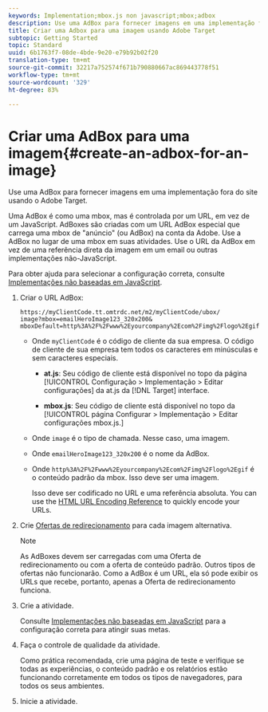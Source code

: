 ```yaml
---
keywords: Implementation;mbox.js non javascript;mbox;adbox
description: Use uma AdBox para fornecer imagens em uma implementação fora do site, usando o Adobe Target.
title: Criar uma Adbox para uma imagem usando Adobe Target
subtopic: Getting Started
topic: Standard
uuid: 6b1763f7-08de-4bde-9e20-e79b92b02f20
translation-type: tm+mt
source-git-commit: 32217a752574f671b790880667ac869443778f51
workflow-type: tm+mt
source-wordcount: '329'
ht-degree: 83%

---
```



# Criar uma AdBox para uma imagem{#create-an-adbox-for-an-image}

Use uma AdBox para fornecer imagens em uma implementação fora do site usando o Adobe Target.

Uma AdBox é como uma mbox, mas é controlada por um URL, em vez de um JavaScript. AdBoxes são criadas com um URL AdBox especial que carrega uma mbox de &quot;anúncio&quot; (ou AdBox) na conta da Adobe. Use a AdBox no lugar de uma mbox em suas atividades. Use o URL da AdBox em vez de uma referência direta da imagem em um email ou outras implementações não-JavaScript.

Para obter ajuda para selecionar a configuração correta, consulte  [Implementações não baseadas em JavaScript](../../c-implementing-target/c-non-javascript-based-implementation/non-javascript-based-implementation.md#concept_4799C58B081A43F6B3B8CC25A8D5D7C4).

1. Criar o URL AdBox:

   ```
   https://myClientCode.tt.omtrdc.net/m2/myClientCode/ubox/
   image?mbox=emailHeroImage123_320x200&
   mboxDefault=http%3A%2F%2Fwww%2Eyourcompany%2Ecom%2Fimg%2Flogo%2Egif
   ```

   * Onde `myClientCode` é o código de cliente da sua empresa. O código de cliente de sua empresa tem todos os caracteres em minúsculas e sem caracteres especiais.

      * **at.js**: Seu código de cliente está disponível no topo da página [!UICONTROL Configuração > Implementação > Editar configurações] da at.js da [!DNL Target] interface.

      * **mbox.js**: Seu código de cliente está disponível no topo da [!UICONTROL página Configurar > Implementação > Editar configurações mbox.js.]
   * Onde `image` é o tipo de chamada. Nesse caso, uma imagem.

   * Onde `emailHeroImage123_320x200` é o nome da AdBox.

   * Onde `http%3A%2F%2Fwww%2Eyourcompany%2Ecom%2Fimg%2Flogo%2Egif` é o conteúdo padrão da mbox. Isso deve ser uma imagem.

      Isso deve ser codificado no URL e uma referência absoluta. You can use the [HTML URL Encoding Reference](https://www.w3schools.com/tags/ref_urlencode.asp) to quickly encode your URLs.


1. Crie [Ofertas de redirecionamento](../../c-experiences/c-manage-content/offer-redirect.md#task_33C80CD722564303B687948261484F94) para cada imagem alternativa.

   >[!NOTE]
   >
   >As AdBoxes devem ser carregadas com uma Oferta de redirecionamento ou com a oferta de conteúdo padrão. Outros tipos de ofertas não funcionarão. Como a AdBox é um URL, ela só pode exibir os URLs que recebe, portanto, apenas a Oferta de redirecionamento funciona.

1. Crie a atividade.

   Consulte [Implementações não baseadas em JavaScript](../../c-implementing-target/c-non-javascript-based-implementation/non-javascript-based-implementation.md#concept_4799C58B081A43F6B3B8CC25A8D5D7C4) para a configuração correta para atingir suas metas.
1. Faça o controle de qualidade da atividade.

   Como prática recomendada, crie uma página de teste e verifique se todas as experiências, o conteúdo padrão e os relatórios estão funcionando corretamente em todos os tipos de navegadores, para todos os seus ambientes.

1. Inicie a atividade.

